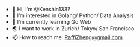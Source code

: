 - 👋 Hi, I’m @Kenshin1337
- 👀 I’m interested in Golang/ Python/ Data Analysis
- 🌱 I’m currently learning Go Web
- 🌏 I want to work in Zurich/ Tokyo/ San Francisco 
- 📫 How to reach me: RaffiZheng@gmail.com

<!---
RaffiZheng/RaffiZheng is a ✨ special ✨ repository because its `README.md` (this file) appears on your GitHub profile.
You can click the Preview link to take a look at your changes.
--->
